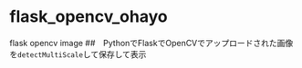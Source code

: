 # flask_opencv_ohayo
flask opencv image 
##　PythonでFlaskでOpenCVでアップロードされた画像を`detectMultiScale`して保存して表示
